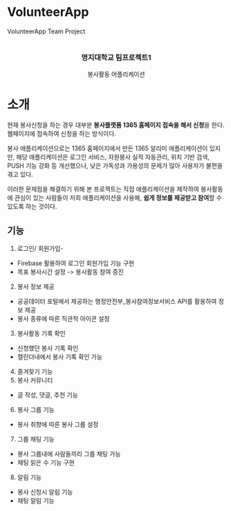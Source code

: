 # VolunteerApp
VolunteerApp Team Project
<h1></h1>
<h3 align="center">명지대학교 팀프로젝트1</h3>

<p align="center">봉사활동 어플리케이션</p>

# 소개

현재 봉사신청을 하는 경우 대부분 **봉사플랫폼 1365 홈페이지 접속을 해서 신청**을 한다.
웹페이지에 접속하여 신청을 하는 방식이다.

봉사 애플리케이션으로는 1365 홈페이지에서 만든 1365 알리미 애플리케이션이 있지만,
해당 애플리케이션은 로그인 서비스, 자원봉사 실적 자동관리, 위치 기반 검색, PUSH 기능 강화 등 개선했으나,
낮은 가독성과 가용성의 문제가 많아 사용자가 불편을 겪고 있다.

이러한 문제점을 해결하기 위해 본 프로젝트는 직접 애플리케이션을 제작하여
봉사활동에 관심이 있는 사람들이 저희 애플리케이션을 사용해, **쉽게 정보를 제공받고 참여**할 수 있도록 하는 것이다.


## 기능

1. 로그인/ 회원가입-

- Firebase 활용하여 로그인 회원가입 기능 구현
- 목표 봉사시간 설정 -> 봉사활동 참여 증진


2. 봉사 정보 제공
- 공공데이터 포털에서 제공하는 행정안전부_봉사참여정보서비스 API를 활용하여 정보 제공
- 봉사 종류에 따른 직관적 아이콘 설정


3. 봉사활동 기록 확인
- 신청했던 봉사 기록 확인
- 캘린더내에서 봉사 기록 확인 가능
4. 즐겨찾기 기능
5. 봉사 커뮤니티
- 글 작성, 댓글, 추천 기능
6. 봉사 그룹 기능
- 봉사 취향에 따른 봉사 그룹 설정
7. 그룹 채팅 기능
- 봉사 그룹내에 사람들끼리 그룹 채팅 가능
- 채팅 읽은 수 기능 구현
8. 알림 기능
- 봉사 신청시 알림 기능
- 채팅 알림 기능
